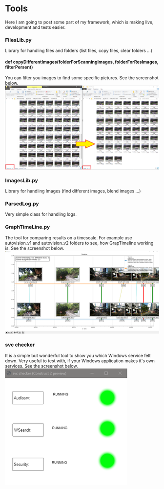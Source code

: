# Tools

Here I am going to post some part of my framework, which is making live, development and tests easier.

### FilesLib.py 

Library for handling files and folders (list files, copy files, clear folders ...)

#### def copyDifferentImages(folderForScanningImages, folderForResImages, filterPersent) 

You can filter you images to find some specific pictures. See the screenshot below.
![filter_img screenshot](/Content/filter.png?raw=true "Screenshot")

### ImagesLib.py 

Library for handling Images (find different images, blend images ...)

### ParsedLog.py 

Very simple class for handling logs.

### GraphTimeLine.py 

The tool for comparing results on a timescale. For example use autovision_v1 and autovision_v2 folders to see, how GrapTimeline working is. See the screenshot below.
![GrapTimeline screenshot](/Content/GraphTimeLineImg.png?raw=true "Screenshot")

### svc checker 

It is a simple but wonderful tool to show you which Windows service felt down. Very useful to test with, if your Windows application makes it's own services. See the screenshot below.
![svc_checker](/Content/svc_checker.png?raw=true "Screenshot")

